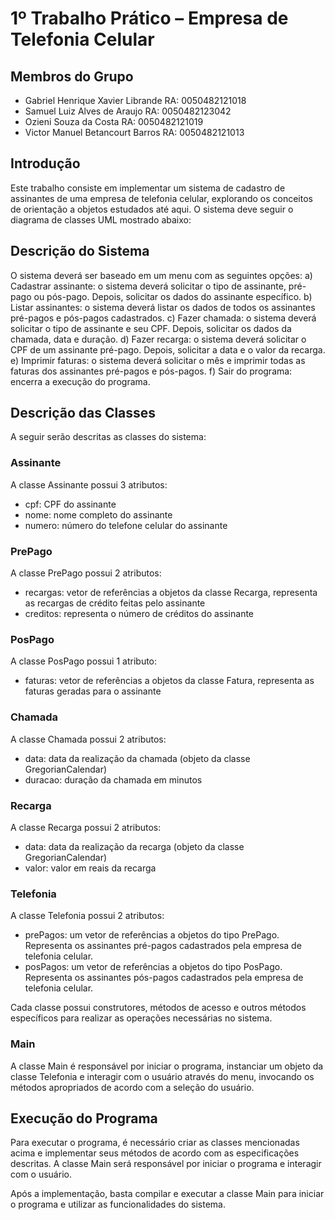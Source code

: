 # 1º Trabalho Prático – Empresa de Telefonia Celular

## Membros do Grupo
- Gabriel Henrique Xavier Librande RA: 0050482121018
- Samuel Luiz Alves de Araujo RA: 0050482123042
- Ozieni Souza da Costa RA: 0050482121019
- Victor Manuel Betancourt Barros RA: 0050482121013

## Introdução
Este trabalho consiste em implementar um sistema de cadastro de assinantes de uma empresa de telefonia celular, explorando os conceitos de orientação a objetos estudados até aqui. O sistema deve seguir o diagrama de classes UML mostrado abaixo:

## Descrição do Sistema
O sistema deverá ser baseado em um menu com as seguintes opções:
a) Cadastrar assinante: o sistema deverá solicitar o tipo de assinante, pré-pago ou pós-pago. Depois, solicitar os dados do assinante específico.
b) Listar assinantes: o sistema deverá listar os dados de todos os assinantes pré-pagos e pós-pagos cadastrados.
c) Fazer chamada: o sistema deverá solicitar o tipo de assinante e seu CPF. Depois, solicitar os dados da chamada, data e duração.
d) Fazer recarga: o sistema deverá solicitar o CPF de um assinante pré-pago. Depois, solicitar a data e o valor da recarga.
e) Imprimir faturas: o sistema deverá solicitar o mês e imprimir todas as faturas dos assinantes pré-pagos e pós-pagos.
f) Sair do programa: encerra a execução do programa.

## Descrição das Classes
A seguir serão descritas as classes do sistema:

### Assinante
A classe Assinante possui 3 atributos:
- cpf: CPF do assinante
- nome: nome completo do assinante
- numero: número do telefone celular do assinante

### PrePago
A classe PrePago possui 2 atributos:
- recargas: vetor de referências a objetos da classe Recarga, representa as recargas de crédito feitas pelo assinante
- creditos: representa o número de créditos do assinante

### PosPago
A classe PosPago possui 1 atributo:
- faturas: vetor de referências a objetos da classe Fatura, representa as faturas geradas para o assinante

### Chamada
A classe Chamada possui 2 atributos:
- data: data da realização da chamada (objeto da classe GregorianCalendar)
- duracao: duração da chamada em minutos

### Recarga
A classe Recarga possui 2 atributos:
- data: data da realização da recarga (objeto da classe GregorianCalendar)
- valor: valor em reais da recarga

### Telefonia
A classe Telefonia possui 2 atributos:
- prePagos: um vetor de referências a objetos do tipo PrePago. Representa os assinantes pré-pagos cadastrados pela empresa de telefonia celular.
- posPagos: um vetor de referências a objetos do tipo PosPago. Representa os assinantes pós-pagos cadastrados pela empresa de telefonia celular.

Cada classe possui construtores, métodos de acesso e outros métodos específicos para realizar as operações necessárias no sistema.

### Main
A classe Main é responsável por iniciar o programa, instanciar um objeto da classe Telefonia e interagir com o usuário através do menu, invocando os métodos apropriados de acordo com a seleção do usuário.

## Execução do Programa
Para executar o programa, é necessário criar as classes mencionadas acima e implementar seus métodos de acordo com as especificações descritas. A classe Main será responsável por iniciar o programa e interagir com o usuário.

Após a implementação, basta compilar e executar a classe Main para iniciar o programa e utilizar as funcionalidades do sistema.

